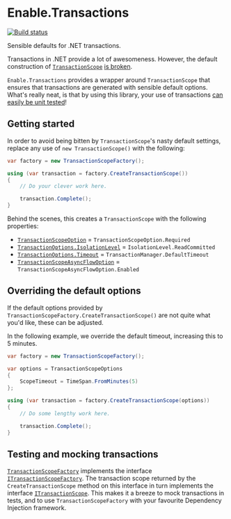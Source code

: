 # Enable.Transactions

[![Build status](https://ci.appveyor.com/api/projects/status/cugq9vtwcfk2jnhj/branch/master?svg=true)](https://ci.appveyor.com/project/EnableSoftware/enable-transactions/branch/master)

Sensible defaults for .NET transactions.

Transactions in .NET provide a lot of awesomeness. However, the default
construction of [`TransactionScope`](https://docs.microsoft.com/dotnet/api/system.transactions.transactionscope)
[is broken](https://blogs.msdn.microsoft.com/dbrowne/2010/06/03/using-new-transactionscope-considered-harmful/).

`Enable.Transactions` provides a wrapper around `TransactionScope` that
ensures that transactions are generated with sensible default options. 
What's really neat, is that by using this library, your use of transactions
[can easily be unit tested](#testing-and-mocking-transactions)!

## Getting started

In order to avoid being bitten by `TransactionScope`'s nasty default settings,
replace any use of `new TransactionScope()` with the following:

```csharp
var factory = new TransactionScopeFactory();

using (var transaction = factory.CreateTransactionScope())
{
    // Do your clever work here.

    transaction.Complete();
}
```

Behind the scenes, this creates a `TransactionScope` with the following properties:

- [`TransactionScopeOption`](https://docs.microsoft.com/dotnet/api/system.transactions.transactionscopeoption) = `TransactionScopeOption.Required`
- [`TransactionOptions.IsolationLevel`](https://docs.microsoft.com/dotnet/api/system.transactions.transactionoptions.isolationlevel) = `IsolationLevel.ReadCommitted`
- [`TransactionOptions.Timeout`](https://docs.microsoft.com/dotnet/api/system.transactions.transactionoptions.timeout) = `TransactionManager.DefaultTimeout`
- [`TransactionScopeAsyncFlowOption`](https://docs.microsoft.com/dotnet/api/system.transactions.transactionscopeasyncflowoption) = `TransactionScopeAsyncFlowOption.Enabled`

## Overriding the default options

If the default options provided by 
`TransactionScopeFactory.CreateTransactionScope()` are not quite what you'd
like, these can be adjusted.

In the following example, we override the default timeout, increasing this to
5 minutes.

```csharp
var factory = new TransactionScopeFactory();

var options = TransactionScopeOptions
{
    ScopeTimeout = TimeSpan.FromMinutes(5)
};

using (var transaction = factory.CreateTransactionScope(options))
{
    // Do some lengthy work here.

    transaction.Complete();
}
```

## Testing and mocking transactions

[`TransactionScopeFactory`](src/Enable.Transactions/TransactionScopeFactory.cs)
implements the interface
[`ITransactionScopeFactory`](src/Enable.Transactions/ITransactionScopeFactory.cs).
The transaction scope returned by the `CreateTransactionScope` method on this
interface in turn implements the interface
[`ITransactionScope`](src/Enable.Transactions/ITransactionScope.cs). This makes
it a breeze to mock transactions in tests, and to use `TransactionScopeFactory`
with your favourite Dependency Injection framework.
